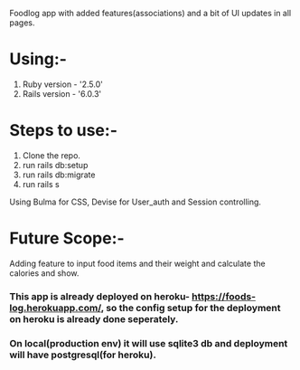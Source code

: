 Foodlog app with added features(associations) and a bit of UI updates in all pages. 

# Using:- 
1) Ruby version - '2.5.0'
2) Rails version - '6.0.3'

# Steps to use:-
1) Clone the repo.
2) run rails db:setup
3) run rails db:migrate
4) run rails s

Using Bulma for CSS, Devise for User_auth and Session controlling.

# Future Scope:- 
Adding feature to input food items and their weight and calculate the calories and show.



### This app is already deployed on heroku- https://foods-log.herokuapp.com/, so the config setup for the deployment on heroku is already done seperately. 

### On local(production env) it will use sqlite3 db and deployment will have postgresql(for heroku).
